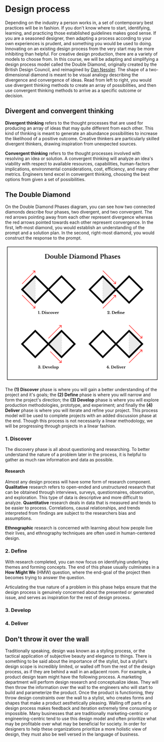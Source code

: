 # Design process

Depending on the industry a person works in, a set of contemporary best practices will be in fashion. If you don't know where to start, identifying, learning, and practicing those established guidelines makes good sense. If you are a seasoned designer, then adapting a process according to your own experiences is prudent, and something you would be used to doing. Innovating on an existing design process from the very start may be more inhibiting than helpful. For creative design production, there are a variety of models to choose from. In this course, we will be adapting and simplifying a design process model called the Double Diamond, originally created by the British Design Council, and reimagined by [Dan Nessler](https://medium.com/digital-experience-design/how-to-apply-a-design-thinking-hcd-ux-or-any-creative-process-from-scratch-b8786efbf812). The shape of a two-dimensional diamond is meant to be visual analogy describing the divergence and convergence of ideas. Read from left to right, you would use divergent thinking methods to create an array of possibilities, and then use convergent thinking methods to arrive as a specific outcome or decision.

## Divergent and convergent thinking

**Divergent thinking** refers to the thought processes that are used for producing an array of ideas that may quite different from each other. This kind of thinking is meant to generate an abundance possibilities to increase the likelihood of a positive outcome. Creative thinkers are particularly skilled divergent thinkers, drawing inspiration from unexpected sources.

**Convergent thinking** refers to the thought processes involved with resolving an idea or solution. A convergent thinking will analyze an idea's viability with respect to available resources, capabilities, human-factors implications, environmental considerations, cost, efficiency, and many other metrics. Engineers tend excel in convergent thinking, choosing the best options from given a set of possibilities.

## The Double Diamond

On the Double Diamond Phases diagram, you can see how two connected diamonds describe four phases, two divergent, and two convergent. The red arrows pointing away from each other represent divergence whereas the red arrows pointed towards each other represent convergence. In the first, left-most diamond, you would establish an understanding of the prompt and a solution plan. In the second, right-most diamond, you would construct the response to the prompt.

![Double Diamond Phases Diagram](/assets/double-diamond-phases-1200w@2x.png)

The **\(1\) Discover** phase is where you will gain a better understanding of the project and it's goals; the **\(2\) Define** phase is where you will narrow and form the project's direction; the **\(3\) Develop** phase is where you will explore production methodologies, prototype, and experiment; and finally the **\(4\) Deliver** phase is where you will iterate and refine your project.  This process model will be used to complete projects with an added discussion phase at the end. Though this process is not necessarily a linear methodology, we will be progressing through projects in a linear fashion.

### 1. Discover

The discovery phase is all about questioning and researching. To better understand the nature of a problem later in the process, it is helpful to gather as much raw information and data as possible.

#### Research

Almost any design process will have some form of research component. **Qualitative** research refers to open-ended and unstructured research that can be obtained through interviews, surveys, questionnaires, observation, and exploration. This type of data is descriptive and more difficult to analyze. **Quantitative** research deals in data that is measured and tends to be easier to process. Correlations, causal relationships, and trends interpreted from findings are subject to the researchers bias and assumptions.

**Ethnographic** research is concerned with learning about how people live their lives, and ethnography techniques are often used in human-centered design.

### 2. Define

With research completed, you can now focus on identifying underlying themes and forming concepts. The end of this phase usually culminates in a **How Might We** \(HMW\) question, where the end-goal of the project then becomes trying to answer the question. 

Articulating the true nature of a problem in this phase helps ensure that the design process is genuinely concerned about the presented or generated issue, and serves as inspiration for the rest of design process.

### 3. Develop

### 4. Deliver

## Don't throw it over the wall

Traditionally speaking, design was known as a styling process, or the tactical application of subjective beauty and elegance to things. There is something to be said about the importance of the stylist, but a stylist's design scope is incredibly limited, or walled off from the rest of the design process, as if they are behind a wall in an adjacent room. For example, a product design team might have the following process. A marketing department will perform design research and conceptualize ideas. They will then throw the information over the wall to the engineers who will start to build and parameterize the product. Once the product is functioning, they throw design constraints over the wall to a stylist, who creates forms and shapes that make a product aesthetically pleasing. Walling off parts of a design process makes feedback and iteration extremely time consuming or impossible. Many businesses that are traditionally marketing-centric or engineering-centric tend to use this design model and often prioritize what may be profitable over what may be beneficial for society. In order for designers to help these organizations prioritize a more holistic view of design, they must also be well versed in the language of business.

